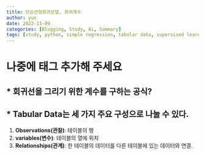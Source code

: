 ```yaml
---
title: 단순선형회귀모델, 회귀계수
author: yun
date: 2022-11-09
categories: [Blogging, Study, Ai, Summary]
tags: [study, python, simple regression, tabular data, supervised learning, regression, classification]
---
```


# 나중에 태그 추가해 주세요

## * 회귀선을 그리기 위한 계수를 구하는 공식?

## * Tabular Data는 세 가지 주요 구성으로 나눌 수 있다.
1. **Observations(관찰)**:  테이블의 행
2. **variables(변수)**: 테이블의 열에 위치
3. **Relationships(관계)**: 한 테이블의 데이터를 다른 테이블에 있는 데이터와 연결. 
